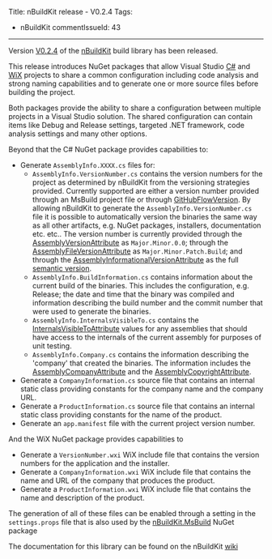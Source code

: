 Title: nBuildKit release - V0.2.4
Tags:
  - nBuildKit
commentIssueId: 43
---

Version [V0.2.4](https://github.com/pvandervelde/nBuildKit/releases/tag/0.2.4) of the
[nBuildKit](/projects/nbuildkit.html) build library has been released.

This release introduces NuGet packages that allow Visual Studio [C#](https://www.nuget.org/packages/nBuildKit.MsBuild.Projects.CSharp/)
and [WiX](https://www.nuget.org/packages/nBuildKit.MsBuild.Projects.WiX/) projects to share a common
configuration including code analysis and strong naming capabilities and to generate one or more source
files before building the project.

Both packages provide the ability to share a configuration between multiple projects in a Visual Studio
solution. The shared configuration can contain items like Debug and Release settings, targeted .NET
framework, code analysis settings and many other options.

Beyond that the C# NuGet package provides capabilities to:

- Generate `AssemblyInfo.XXXX.cs` files for:
    * `AssemblyInfo.VersionNumber.cs` contains the version numbers for the project as determined by
      nBuildKit from the versioning strategies provided. Currently supported are either a version number
      provided through an MsBuild project file or through [GitHubFlowVersion](https://github.com/JakeGinnivan/GitHubFlowVersion).
      By allowing nBuildKit to generate the `AssemblyInfo.VersionNumber.cs` file it is possible to
      automatically version the binaries the same way as all other artifacts, e.g. NuGet packages,
      installers, documentation etc. etc.. The version number is currently provided through the
      [AssemblyVersionAttribute][assembly_version_attribute] as `Major.Minor.0.0`; through the
      [AssemblyFileVersionAttribute][assembly_file_version_attribute] as `Major.Minor.Patch.Build`;
      and through the [AssemblyInformationalVersionAttribute][assembly_informational_version_attribute]
      as the full [semantic version](http://semver.org/).
    * `AssemblyInfo.BuildInformation.cs` contains information about the current build of the binaries.
      This includes the configuration, e.g. Release; the date and time that the binary was compiled
      and information describing the build number and the commit number that were used to generate
      the binaries.
    * `AssemblyInfo.InternalsVisibleTo.cs` contains the [InternalsVisibleToAttribute][internals_visible_to_attribute]
      values for any assemblies that should have access to the internals of the current assembly for
      purposes of unit testing.
    * `AssemblyInfo.Company.cs` contains the information describing the 'company' that created the binaries.
      The information includes the [AssemblyCompanyAttribute][assembly_company_attribute] and the [AssemblyCopyrightAttribute][assembly_copyright_attribute].
- Generate a `CompanyInformation.cs` source file that contains an internal static class providing
  constants for the company name and the company URL.
- Generate a `ProductInformation.cs` source file that contains an internal static class providing
  constants for the name of the product.
- Generate an `app.manifest` file with the current project version number.

And the WiX NuGet package provides capabilities to

- Generate a `VersionNumber.wxi` WiX include file that contains the version numbers for the application
  and the installer.
- Generate a `CompanyInformation.wxi` WiX include file that contains the name and URL of the company
  that produces the product.
- Generate a `ProductInformation.wxi` WiX include file that contains the name and description of
  the product.

The generation of all of these files can be enabled through a setting in the `settings.props` file
that is also used by the [nBuildKit.MsBuild](https://www.nuget.org/packages/nBuildKit.MsBuild/)
NuGet package

The documentation for this library can be found on the nBuildKit [wiki](https://github.com/pvandervelde/nBuildKit/wiki/MsBuild)

[assembly_version_attribute]: http://msdn.microsoft.com/en-us/library/system.reflection.assemblyversionattribute(v=vs.110).aspx
[assembly_file_version_attribute]: http://msdn.microsoft.com/en-us/library/system.reflection.assemblyfileversionattribute(v=vs.110).aspx
[assembly_informational_version_attribute]: http://msdn.microsoft.com/en-us/library/system.reflection.assemblyinformationalversionattribute(v=vs.110).aspx
[internals_visible_to_attribute]: http://msdn.microsoft.com/en-us/library/system.runtime.compilerservices.internalsvisibletoattribute(v=vs.110).aspx
[assembly_company_attribute]: http://msdn.microsoft.com/en-us/library/system.reflection.assemblycompanyattribute(v=vs.110).aspx
[assembly_copyright_attribute]: http://msdn.microsoft.com/en-us/library/system.reflection.assemblycopyrightattribute(v=vs.110).aspx
